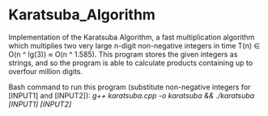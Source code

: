 # Karatsuba_Algorithm
Implementation of the Karatsuba Algorithm, a fast multiplication algorithm which multiplies two very large n-digit non-negative integers in time T(n) ∈ O(n ^ lg(3)) ≈ O(n ^ 1.585). This program stores the given integers as strings, and so the program is able to calculate products containing up to overfour million digits.

Bash command to run this program (substitute non-negative integers for [INPUT1] and [INPUT2]):
*g++ karatsuba.cpp -o karatsuba && ./karatsuba [INPUT1] [INPUT2]*

